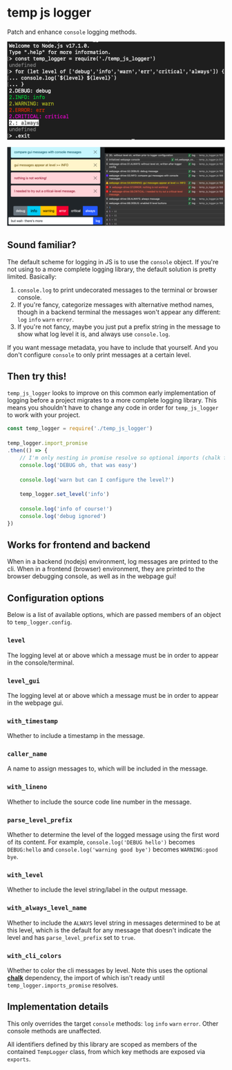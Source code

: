 # temp js logger

Patch and enhance `console` logging methods.

![cli colors screenshot](docs/img/cli_colors.png)

![webpage screenshot](docs/img/webpage.png)

## Sound familiar?

The default scheme for logging in JS is to use the `console` object. If you're not using to a more complete logging library, the default solution is pretty limited. Basically:

1. `console.log` to print undecorated messages to the terminal or browser console.
1. If you're fancy, categorize messages with alternative method names, though in a backend terminal the messages won't appear any different: `log` `info` `warn` `error`.
1. If you're not fancy, maybe you just put a prefix string in the message to show what log level it is, and always use `console.log`.

If you want message metadata, you have to include that yourself. And you don't configure `console` to only print messages at a certain level.

## Then try this!

`temp_js_logger` looks to improve on this common early implementation of logging before a project migrates to a more complete logging library. This means you shouldn't have to change any code in order for `temp_js_logger` to work with your project.

```javascript
const temp_logger = require('./temp_js_logger')

temp_logger.import_promise
.then(() => {
	// I'm only nesting in promise resolve so optional imports (chalk for message coloring) are guaranteed ready
	console.log('DEBUG oh, that was easy')

	console.log('warn but can I configure the level?')

	temp_logger.set_level('info')

	console.log('info of course!')
	console.log('debug ignored')
})
```

## Works for frontend and backend

When in a backend (nodejs) environment, log messages are printed to the cli. When in a frontend (browser) environment, they are printed to the browser debugging console, as well as in the webpage gui!

## Configuration options

Below is a list of available options, which are passed members of an object to `temp_logger.config`.

### `level`
The logging level at or above which a message must be in order to appear in the console/terminal.

### `level_gui`
The logging level at or above which a message must be in order to appear in the webpage gui.

### `with_timestamp`
Whether to include a timestamp in the message.

### `caller_name`
A name to assign messages to, which will be included in the message.

### `with_lineno`
Whether to include the source code line number in the message.

### `parse_level_prefix`
Whether to determine the level of the logged message using the first word of its content. For example, `console.log('DEBUG hello')` becomes `DEBUG:hello` and `console.log('warning good bye')` becomes `WARNING:good bye`.

### `with_level`
Whether to include the level string/label in the output message.

### `with_always_level_name`
Whether to include the `ALWAYS` level string in messages determined to be at this level, which
is the default for any message that doesn't indicate the level and has `parse_level_prefix` set to `true`.

### `with_cli_colors`
Whether to color the cli messages by level. Note this uses the optional [**chalk**](https://github.com/chalk/chalk) dependency,
the import of which isn't ready until `temp_logger.imports_promise` resolves.

## Implementation details

This only overrides the target `console` methods: `log` `info` `warn` `error`. Other console methods are unaffected.

All identifiers defined by this library are scoped as members of the contained `TempLogger`
class, from which key methods are exposed via `exports`.
